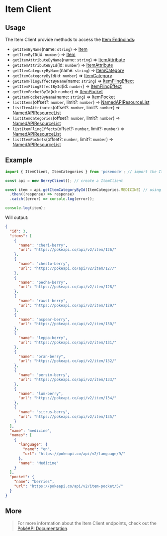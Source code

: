 # Item Client

## Usage

The Item Client provide methods to access the [Item Endpoinds](https://pokeapi.co/docs/v2#items-section):

- `getItemByName`(name: `string`) => [Item](/item-typings?id=item)
- `getItemByID`(id: `number`) => [Item](/item-typings?id=item)
- `getItemAttributeByName`(name: `string`) => [ItemAttribute](/item-typings?id=item-attribute)
- `getItemAttributeById`(id: `number`) => [ItemAttribute](/item-typings?id=item-attribute)
- `getItemCategoryByName`(name: `string`) => [ItemCategory](/item-typings?id=item-category)
- `getItemCategoryById`(id: `number`) => [ItemCategory](/item-typings?id=item-category)
- `getItemFlingEffectByName`(name: `string`) => [ItemFlingEffect](/item-typings?id=item-fling-effect)
- `getItemFlingEffectById`(id: `number`) => [ItemFlingEffect](/item-typings?id=item-fling-effect)
- `getItemPocketById`(id: `number`) => [ItemPocket](/item-typings?id=item-pocket)
- `getItemPocketByName`(name: `string`) => [ItemPocket](/item-typings?id=item-pocket)
- `listItems`(offset?: `number`, limit?: `number`) => [NamedAPIResourceList](/common-typings?id=named-api-resource-list)
- `listItemAttributes`(offset?: `number`, limit?: `number`) => [NamedAPIResourceList](/common-typings?id=named-api-resource-list)
- `listItemCategories`(offset?: `number`, limit?: `number`) => [NamedAPIResourceList](/common-typings?id=named-api-resource-list)
- `listItemFlingEffects`(offset?: `number`, limit?: `number`) => [NamedAPIResourceList](/common-typings?id=named-api-resource-list)
- `listItemPockets`(offset?: `number`, limit?: `number`) => [NamedAPIResourceList](/common-typings?id=named-api-resource-list)

## Example

```js
import { ItemClient, ItemCategories } from 'pokenode'; // import the ItemClient (ItemCategories enum is fully optional)

const api = new BerryClient(); // create a ItemClient

const item = api.getItemCategoryById(ItemCategories.MEDICINE) // using method getItemCategoryById() 
  .then((response) => response)
  .catch((error) => console.log(error));

console.log(item);
```

Will output:

```json
{
  "id": 3,
  "items": [
    {
      "name": "cheri-berry",
      "url": "https://pokeapi.co/api/v2/item/126/"
    },
    {
      "name": "chesto-berry",
      "url": "https://pokeapi.co/api/v2/item/127/"
    },
    {
      "name": "pecha-berry",
      "url": "https://pokeapi.co/api/v2/item/128/"
    },
    {
      "name": "rawst-berry",
      "url": "https://pokeapi.co/api/v2/item/129/"
    },
    {
      "name": "aspear-berry",
      "url": "https://pokeapi.co/api/v2/item/130/"
    },
    {
      "name": "leppa-berry",
      "url": "https://pokeapi.co/api/v2/item/131/"
    },
    {
      "name": "oran-berry",
      "url": "https://pokeapi.co/api/v2/item/132/"
    },
    {
      "name": "persim-berry",
      "url": "https://pokeapi.co/api/v2/item/133/"
    },
    {
      "name": "lum-berry",
      "url": "https://pokeapi.co/api/v2/item/134/"
    },
    {
      "name": "sitrus-berry",
      "url": "https://pokeapi.co/api/v2/item/135/"
    }
  ],
  "name": "medicine",
  "names": [
    {
      "language": {
        "name": "en",
        "url": "https://pokeapi.co/api/v2/language/9/"
      },
      "name": "Medicine"
    }
  ],
  "pocket": {
    "name": "berries",
    "url": "https://pokeapi.co/api/v2/item-pocket/5/"
  }
}
```

## More

> For more information about the Item Client endpoints, check out the [PokéAPI Documentation](https://pokeapi.co/docs/v2#items-section).

